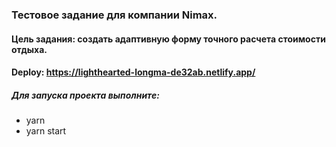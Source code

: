 ### Тестовое задание для компании Nimax.
#### Цель задания: создать адаптивную форму точного расчета стоимости отдыха.
#### Deploy: https://lighthearted-longma-de32ab.netlify.app/

##### Для запуска проекта выполните:
* yarn
* yarn start
